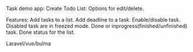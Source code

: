 Task demo app:
Create Todo List:
Options for edit/delete.

Features:
Add tasks to a list.
Add deadline to a task.
Enable/disable task. Disabled task are in freezed mode.
Done or inprogress(finished/unfinished) task.
Done status for the list.

Laravel/vue/bulma
